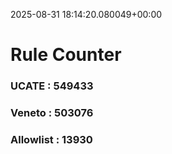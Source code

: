 2025-08-31 18:14:20.080049+00:00
# Rule Counter 
 ### UCATE : 549433

 ### Veneto : 503076

 ### Allowlist : 13930